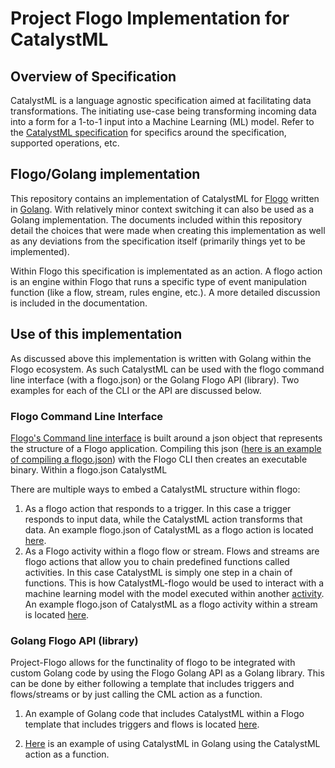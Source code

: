 # Project Flogo Implementation for CatalystML

## Overview of Specification
CatalystML is a language agnostic specification aimed at facilitating data transformations.  The initiating use-case being transforming incoming data into a form for a 1-to-1 input into a Machine Learning (ML) model.  Refer to the [CatalystML specification](https://github.com/TIBCOSoftware/catalystml) for specifics around the specification, supported operations, etc.

## Flogo/Golang implementation
This repository contains an implementation of CatalystML for [Flogo](flogo.io) written in [Golang](https://golang.org/).  With relatively minor context switching it can also be used as a Golang implementation.  The documents included within this repository detail the choices that were made when creating this implementation as well as any deviations from the specification itself (primarily things yet to be implemented). 

Within Flogo this specification is implementated as an action.  A flogo action is an engine within Flogo that runs a specific type of event manipulation function (like a flow, stream, rules engine, etc.).  A more detailed discussion is included in the documentation.

## Use of this implementation

As discussed above this implementation is written with Golang within the Flogo ecosystem.  As such CatalystML can be used with the flogo command line interface (with a flogo.json) or the Golang Flogo API (library).  Two examples for each of the CLI or the API are discussed below.

### Flogo Command Line Interface

[Flogo's Command line interface](https://tibcosoftware.github.io/flogo/flogo-cli/flogo-cli/) is built around a json object that represents the structure of a Flogo application.  Compiling this json ([here is an example of compiling a flogo.json](https://github.com/project-flogo/ml/blob/master/examples/flowsOutlier/README.md)) with the Flogo CLI then creates an executable binary.  Within a flogo.json CatalystML

There are multiple ways to embed a CatalystML structure within flogo:
1) As a flogo action that responds to a trigger.  In this case a trigger responds to input data, while the CatalystML action transforms that data.  An example flogo.json of CatalystML as a flogo action is located [here](https://github.com/project-flogo/catalystml-flogo/tree/master/examples/flogoAction).
2) As a Flogo activity within a flogo flow or stream.  Flows and streams are flogo actions that allow you to chain predefined functions called activities.  In this case CatalystML is simply one step in a chain of functions.  This is how CatalystML-flogo would be used to interact with a machine learning model with the model executed within another [activity](https://github.com/project-flogo/ml/tree/master/activity/inference).  An example flogo.json of CatalystML as a flogo activity within a stream is located [here](https://github.com/project-flogo/catalystml-flogo/tree/master/examples/flogoActivity).

### Golang Flogo API (library)

Project-Flogo allows for the functinality of flogo to be integrated with custom Golang code by using the Flogo Golang API as a Golang library.  This can be done by either following a template that includes triggers and flows/streams or by just calling the CML action as a function. 

1) An example of Golang code that includes CatalystML within a Flogo template that includes triggers and flows is located [here](https://github.com/project-flogo/catalystml-flogo/tree/master/examples/golangWithTrigger).

2) [Here](https://github.com/project-flogo/catalystml-flogo/tree/master/examples/golangWOTrigger) is an example of using CatalystML in Golang using the CatalystML action as a function.


